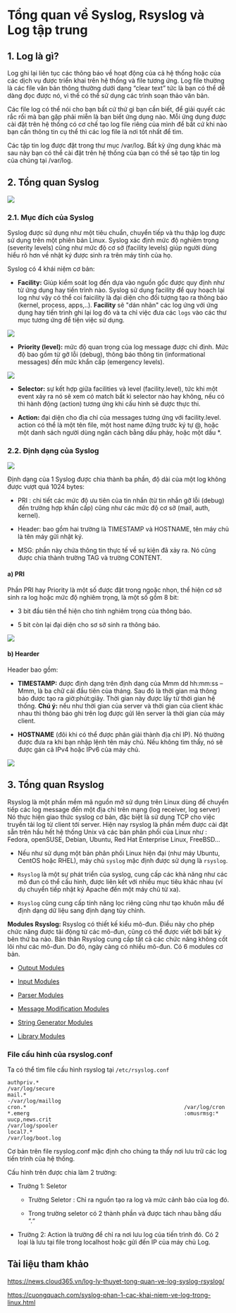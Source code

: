 # Tổng quan về Syslog, Rsyslog và Log tập trung

## 1. Log là gì?

Log ghi lại liên tục các thông báo về hoạt động của cả hệ thống hoặc của các dịch vụ được triển khai trên hệ thống và file tương ứng. Log file thường là các file văn bản thông thường dưới dạng “clear text” tức là bạn có thể dễ dàng đọc được nó, vì thế có thể sử dụng các trình soạn thảo văn bản.

Các file log có thể nói cho bạn bất cứ thứ gì bạn cần biết, để giải quyết các rắc rối mà bạn gặp phải miễn là bạn biết ứng dụng nào. Mỗi ứng dụng được cài đặt trên hệ thống có cơ chế tạo log file riêng của mình để bất cứ khi nào bạn cần thông tin cụ thể thì các log file là nơi tốt nhất để tìm.

Các tập tin log được đặt trong thư mục /var/log. Bất kỳ ứng dụng khác mà sau này bạn có thể cài đặt trên hệ thống của bạn có thể sẽ tạo tập tin log của chúng tại /var/log.

## 2. Tổng quan Syslog

<img src="https://imgur.com/HGWS3w8.png">

### 2.1. Mục đích của Syslog

Syslog được sử dụng như một tiêu chuẩn, chuyển tiếp và thu thập log được sử dụng trên một phiên bản Linux. Syslog xác định mức độ nghiêm trọng (severity levels) cũng như mức độ cơ sở (facility levels) giúp người dùng hiểu rõ hơn về nhật ký được sinh ra trên máy tính của họ. 

Syslog có 4 khái niệm cơ bản:

- **Facility:** Giúp kiểm soát log đến dựa vào nguồn gốc được quy định như từ ứng dụng hay tiến trình nào. Syslog sử dụng facility để quy hoạch lại log như vậy có thể coi faicility là đại diện cho đối tượng tạo ra thông báo (kernel, process, apps,..). **Facility** sẽ "dán nhãn" các log ứng với ứng dụng hay tiến trình ghi lại log đó và ta chỉ việc đưa các `logs` vào các thư mục tương ứng để tiện việc sử dụng.

<img src="https://imgur.com/hVJOQ7Z.png">

- **Priority (level):** mức độ quan trọng của log message được chỉ định. Mức độ bao gồm từ gỡ lỗi (debug), thông báo thông tin (informational messages) đến mức khẩn cấp (emergency levels).

<img src="https://imgur.com/avxB3Xe.png">

- **Selector:** sự kết hợp giữa facilities và level (facility.level), tức khi một event xảy ra nó sẽ xem có match bất kì selector nào hay không, nếu có thì hành động (action) tương ứng khi cấu hình sẽ được thực thi.

- **Action:** đại diện cho địa chỉ của messages tương ứng với facility.level. action có thể là một tên file, một host name đứng trước ký tự @, hoặc một danh sách người dùng ngăn cách bằng dấu phảy, hoặc một dấu *.

### 2.2. Định dạng của Syslog

<img src="https://imgur.com/Evyp4ji.png">

Định dạng của 1 Syslog được chia thành ba phần, độ dài của một log không được vượt quá 1024 bytes:

- PRI : chi tiết các mức độ ưu tiên của tin nhắn (từ tin nhắn gỡ lỗi (debug) đến trường hợp khẩn cấp) cũng như các mức độ cơ sở (mail, auth, kernel).

- Header: bao gồm hai trường là TIMESTAMP và HOSTNAME, tên máy chủ là tên máy gửi nhật ký.

- MSG: phần này chứa thông tin thực tế về sự kiện đã xảy ra. Nó cũng được chia thành trường TAG và trường CONTENT.

#### a) PRI

Phần PRI hay Priority là một số được đặt trong ngoặc nhọn, thể hiện cơ sở sinh ra log hoặc mức độ nghiêm trọng, là một số gồm 8 bit:

- 3 bit đầu tiên thể hiện cho tính nghiêm trọng của thông báo.

- 5 bit còn lại đại diện cho sơ sở sinh ra thông báo.

<img src="https://imgur.com/hvfzAgS.png">

#### b) Hearder

Header bao gồm:

- **TIMESTAMP:** được định dạng trên định dạng của Mmm dd hh:mm:ss – Mmm, là ba chữ cái đầu tiên của tháng. Sau đó là thời gian mà thông báo được tạo ra giờ:phút:giây. Thời gian này được lấy từ thời gian hệ thống. **Chú ý:** nếu như thời gian của server và thời gian của client khác nhau thì thông báo ghi trên log được gửi lên server là thời gian của máy client.

- **HOSTNAME** (đôi khi có thể được phân giải thành địa chỉ IP). Nó thường được đưa ra khi bạn nhập lệnh tên máy chủ. Nếu không tìm thấy, nó sẽ được gán cả IPv4 hoặc IPv6 của máy chủ.

<img src="https://imgur.com/GP4FdQ9.png">

## 3. Tổng quan Rsyslog

Rsyslog là một phần mềm mã nguồn mở sử dụng trên Linux dùng để chuyển tiếp các log message đến một địa chỉ trên mạng (log receiver, log server) Nó thực hiện giao thức syslog cơ bản, đặc biệt là sử dụng TCP cho việc truyền tải log từ client tới server. Hiện nay rsyslog là phần mềm được cài đặt sẵn trên hầu hết hệ thống Unix và các bản phân phối của Linux như : Fedora, openSUSE, Debian, Ubuntu, Red Hat Enterprise Linux, FreeBSD…

- Nếu như sử dụng một bản phân phối Linux hiện đại (như máy Ubuntu, CentOS hoặc RHEL), máy chủ `syslog` mặc định được sử dụng là `rsyslog`.

- `Rsyslog` là một sự phát triển của syslog, cung cấp các khả năng như các mô đun có thể cấu hình, được liên kết với nhiều mục tiêu khác nhau (ví dụ chuyển tiếp nhật ký Apache đến một máy chủ từ xa).

- `Rsyslog` cũng cung cấp tính năng lọc riêng cũng như tạo khuôn mẫu để định dạng dữ liệu sang định dạng tùy chỉnh.

**Modules Rsyslog:** Rsyslog có thiết kế kiểu mô-đun. Điều này cho phép chức năng được tải động từ các mô-đun, cũng có thể được viết bởi bất kỳ bên thứ ba nào. Bản thân Rsyslog cung cấp tất cả các chức năng không cốt lõi như các mô-đun. Do đó, ngày càng có nhiều mô-đun. Có 6 modules cơ bản.

- [Output Modules](https://www.rsyslog.com/doc/v8-stable/configuration/modules/idx_output.html)

- [Input Modules](https://www.rsyslog.com/doc/v8-stable/configuration/modules/idx_input.html)

- [Parser Modules](https://www.rsyslog.com/doc/v8-stable/configuration/modules/idx_parser.html)

- [Message Modification Modules](https://www.rsyslog.com/doc/v8-stable/configuration/modules/idx_messagemod.html)

- [String Generator Modules](https://www.rsyslog.com/doc/v8-stable/configuration/modules/idx_stringgen.html)

- [Library Modules](https://www.rsyslog.com/doc/v8-stable/configuration/modules/idx_library.html)

### File cấu hình của rsyslog.conf

Ta có thể tìm file cấu hình rsyslog tại `/etc/rsyslog.conf`

```
authpriv.*                                              /var/log/secure
mail.*                                                  -/var/log/maillog
cron.*                                                  /var/log/cron
*.emerg                                                 :omusrmsg:*
uucp,news.crit                                          /var/log/spooler
local7.*                                                /var/log/boot.log
```

Cơ bản trên file rsyslog.conf mặc định cho chúng ta thấy nơi lưu trữ các log tiến trình của hệ thống.

Cấu hình trên được chia làm 2 trường:

- Trường 1: Seletor

    - Trường Seletor : Chỉ ra nguồn tạo ra log và mức cảnh bảo của log đó.

    - Trong trường seletor có 2 thành phần và được tách nhau bằng dấu “.“

- Trường 2: Action là trường để chỉ ra nơi lưu log của tiến trình đó. Có 2 loại là lưu tại file trong localhost hoặc gửi đến IP của máy chủ Log.


## Tài liệu tham khảo

https://news.cloud365.vn/log-ly-thuyet-tong-quan-ve-log-syslog-rsyslog/

https://cuongquach.com/syslog-phan-1-cac-khai-niem-ve-log-trong-linux.html